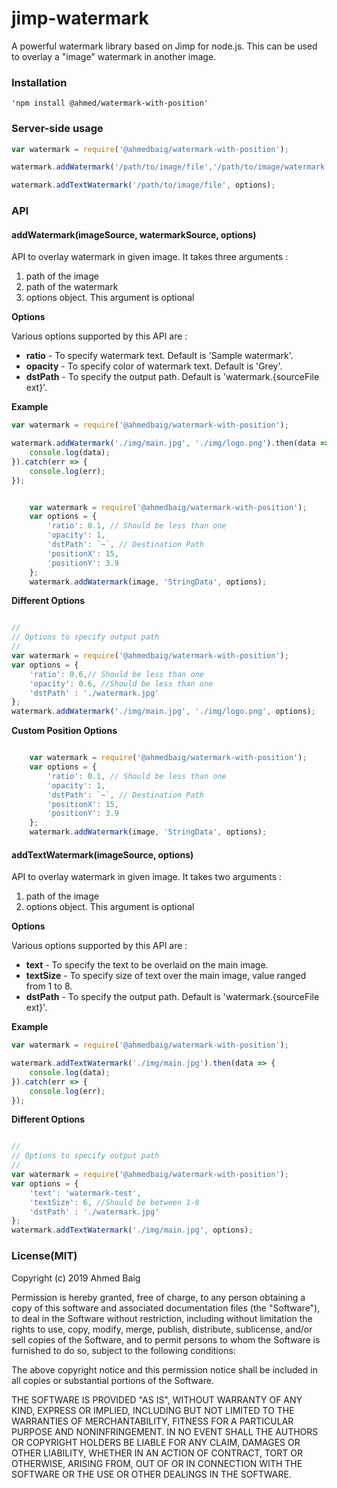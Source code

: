 # jimp-watermark
A powerful watermark library based on Jimp for node.js. This can be used to overlay a "image" watermark in another image.

### Installation

	'npm install @ahmed/watermark-with-position'

### Server-side usage

```javascript
var watermark = require('@ahmedbaig/watermark-with-position');

watermark.addWatermark('/path/to/image/file','/path/to/image/watermark', options);

watermark.addTextWatermark('/path/to/image/file', options);
```

### API

#### addWatermark(imageSource, watermarkSource, options)

API to overlay watermark in given image. It takes three arguments : 
1. path of the image
2. path of the watermark
2. options object. This argument is optional


**Options**

Various options supported by this API are :
- **ratio** - To specify watermark text. Default is 'Sample watermark'.
- **opacity** - To specify color of watermark text. Default is 'Grey'.
- **dstPath** - To specify the output path. Default is 'watermark.{sourceFile ext}'.

**Example**

```javascript
var watermark = require('@ahmedbaig/watermark-with-position');

watermark.addWatermark('./img/main.jpg', './img/logo.png').then(data => {
    console.log(data);
}).catch(err => {
    console.log(err);
});
```

```javascript

    var watermark = require('@ahmedbaig/watermark-with-position');
    var options = {
        'ratio': 0.1, // Should be less than one
        'opacity': 1,
        'dstPath': `~`, // Destination Path
        'positionX': 15,
        'positionY': 3.9
    };
    watermark.addWatermark(image, 'StringData', options);
```

**Different Options**

```javascript

//
// Options to specify output path
//
var watermark = require('@ahmedbaig/watermark-with-position');
var options = {
	'ratio': 0.6,// Should be less than one
    'opacity': 0.6, //Should be less than one
    'dstPath' : './watermark.jpg'
};
watermark.addWatermark('./img/main.jpg', './img/logo.png', options);

```

**Custom Position Options**

```javascript

    var watermark = require('@ahmedbaig/watermark-with-position');
    var options = {
        'ratio': 0.1, // Should be less than one
        'opacity': 1,
        'dstPath': `~`, // Destination Path
        'positionX': 15,
        'positionY': 3.9
    };
    watermark.addWatermark(image, 'StringData', options);
```

#### addTextWatermark(imageSource, options)

API to overlay watermark in given image. It takes two arguments : 
1. path of the image
2. options object. This argument is optional


**Options**

Various options supported by this API are :
- **text** - To specify the text to be overlaid on the main image.
- **textSize** - To specify size of text over the main image, value ranged from 1 to 8.
- **dstPath** - To specify the output path. Default is 'watermark.{sourceFile ext}'.

**Example**

```javascript
var watermark = require('@ahmedbaig/watermark-with-position');

watermark.addTextWatermark('./img/main.jpg').then(data => {
    console.log(data);
}).catch(err => {
    console.log(err);
});
```

**Different Options**

```javascript

//
// Options to specify output path
//
var watermark = require('@ahmedbaig/watermark-with-position');
var options = {
	'text': 'watermark-test',
    'textSize': 6, //Should be between 1-8
    'dstPath' : './watermark.jpg'
};
watermark.addTextWatermark('./img/main.jpg', options);
```
### License(MIT)

Copyright (c) 2019 Ahmed Baig

Permission is hereby granted, free of charge, to any person obtaining a copy of this software and associated documentation files (the "Software"), to deal in the Software without restriction, including without limitation the rights to use, copy, modify, merge, publish, distribute, sublicense, and/or sell copies of the Software, and to permit persons to whom the Software is furnished to do so, subject to the following conditions:

The above copyright notice and this permission notice shall be included in all copies or substantial portions of the Software.

THE SOFTWARE IS PROVIDED "AS IS", WITHOUT WARRANTY OF ANY KIND, EXPRESS OR IMPLIED, INCLUDING BUT NOT LIMITED TO THE WARRANTIES OF MERCHANTABILITY, FITNESS FOR A PARTICULAR PURPOSE AND NONINFRINGEMENT. IN NO EVENT SHALL THE AUTHORS OR COPYRIGHT HOLDERS BE LIABLE FOR ANY CLAIM, DAMAGES OR OTHER LIABILITY, WHETHER IN AN ACTION OF CONTRACT, TORT OR OTHERWISE, ARISING FROM, OUT OF OR IN CONNECTION WITH THE SOFTWARE OR THE USE OR OTHER DEALINGS IN THE SOFTWARE.    
